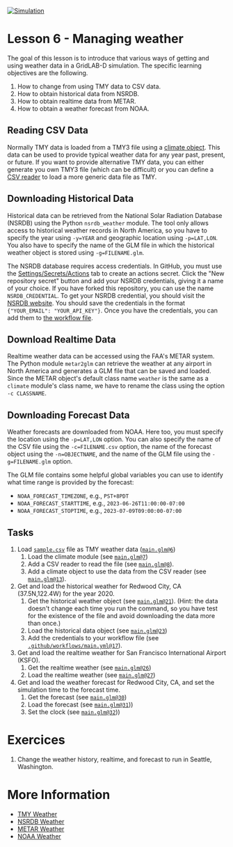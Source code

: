 [![Simulation](../../actions/workflows/main.yml/badge.svg)](../../actions/workflows/main.yml)

# Lesson 6 - Managing weather

The goal of this lesson is to introduce that various ways of getting and using weather data in a GridLAB-D simulation.  The specific learning objectives are the following.

1. How to change from using TMY data to CSV data.
2. How to obtain historical data from NSRDB.
3. How to obtain realtime data from METAR.
4. How to obtain a weather forecast from NOAA.

## Reading CSV Data

Normally TMY data is loaded from a TMY3 file using a [climate object](https://docs.gridlabd.us/index.html?owner=arras-energy&project=gridlabd&branch=master&folder=/Module/Climate&doc=/Module/Climate/Climate.md).  This data can be used to provide typical weather data for any year past, present, or future.  If you want to provide alternative TMY data, you can either generate you own TMY3 file (which can be difficult) or you can define a [CSV reader](https://docs.gridlabd.us/index.html?owner=arras-energy&project=gridlabd&branch=master&folder=/Module/Climate&doc=/Module/Climate/Csv_reader.md) to load a more generic data file as TMY.  

## Downloading Historical Data

Historical data can be retrieved from the National Solar Radiation Database (NSRDB) using the Python `nsrdb_weather` module.  The tool only allows access to historical weather records in North America, so you have to specify the year using `-y=YEAR` and geographic location using `-p=LAT,LON`.  You also have to specify the name of the GLM file in which the historical weather object is stored using `-g=FILENAME.glm`.

The NSRDB database requires access credentials. In GitHub, you must use the [Settings/Secrets/Actions](../../settings/secrets/actions) tab to create an actions secret. Click the "New repository secret" button and add your NSRDB credentials, giving it a name of your choice. If you have forked this repository, you can use the name `NSRDB_CREDENTIAL`. To get your NSRDB credential, you should visit the [NSRDB website](https://developer.nrel.gov/signup/). You should save the credentials in the format `{"YOUR_EMAIL": "YOUR_API_KEY"}`. Once you have the credentials, you can add them to [the workflow file](.github/workflows/main.yml).

## Download Realtime Data

Realtime weather data can be accessed using the FAA's METAR system.  The Python module `metar2glm` can retrieve the weather at any airport in North America and generates a GLM file that can be saved and loaded.  Since the METAR object's default class name `weather` is the same as a `climate` module's class name, we have to rename the class using the option `-c CLASSNAME`.

## Downloading Forecast Data

Weather forecasts are downloaded from NOAA. Here too, you must specify the location using the `-p=LAT,LON` option. You can also specify the name of the CSV file using the `-c=FILENAME.csv` option, the name of the forecast object using the `-n=OBJECTNAME`, and the name of the GLM file using the `-g=FILENAME.glm` option.

The GLM file contains some helpful global variables you can use to identify what time range is provided by the forecast:

- `NOAA_FORECAST_TIMEZONE`, e.g., `PST+8PDT`
- `NOAA_FORECAST_STARTTIME`, e.g., `2023-06-26T11:00:00-07:00`
- `NOAA_FORECAST_STOPTIME`, e.g., `2023-07-09T09:00:00-07:00`

## Tasks

1. Load [`sample.csv`](sample.csv) file as TMY weather data ([`main.glm@6`](main.glm#L6-L17))
   1. Load the climate module (see [`main.glm@7`](main.glm#L7))
   2. Add a CSV reader to read the file (see [`main.glm@8`](main.glm#L8-L12)).
   3. Add a climate object to use the data from the CSV reader (see [`main.glm@13`](main.glm#L13-L17)).
2. Get and load the historical weather for Redwood City, CA (37.5N,122.4W) for the year 2020.
   1. Get the historical weather object (see [`main.glm@21`](main.glm#L20-L22)). (Hint: the data doesn't change each time you run the command, so you have test for the existence of the file and avoid downloading the data more than once.)
   2. Load the historical data object (see [`main.glm@23`](main.glm#L23))
   3. Add the credentials to your workflow file (see [`.github/workflows/main.yml@17`](.github/workflows/main.yml#L17-L22)).
3. Get and load the realtime weather for San Francisco International Airport (KSFO).
   1. Get the realtime weather (see [`main.glm@26`](main.glm#L26))
   2. Load the realtime weather (see [`main.glm@27`](main.glm#L27))
4. Get and load the weather forecast for Redwood City, CA, and set the simulation time to the forecast time.
   1. Get the forecast (see [`main.glm@30`](main.glm#L30))
   2. Load the forecast (see [`main.glm@31`](main.glm#L31)))
   3. Set the clock (see [`main.glm@32`](main.glm#L32-L37)))

# Exercices

1. Change the weather history, realtime, and forecast to run in Seattle, Washington.

# More Information

* [TMY Weather](https://docs.gridlabd.us/index.html?owner=arras-energy&project=gridlabd&branch=master&folder=/Subcommand&doc=/Subcommand/Weather.md)
* [NSRDB Weather](https://docs.gridlabd.us/index.html?owner=arras-energy&project=gridlabd&branch=master&folder=/Utilities&doc=/Utilities/Nsrdb_weather.md)
* [METAR Weather](https://docs.gridlabd.us/)
* [NOAA Weather](https://docs.gridlabd.us/index.html?owner=arras-energy&project=gridlabd&branch=master&folder=/Utilities&doc=/Utilities/Noaa_forecast.md)
